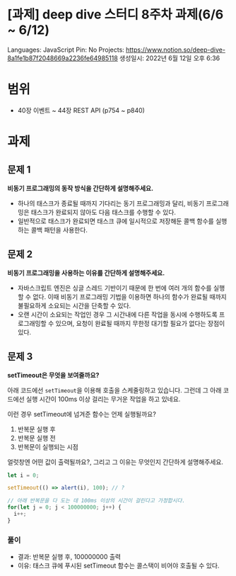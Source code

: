 # [과제] deep dive 스터디 8주차 과제(6/6 ~ 6/12)

Languages: JavaScript
Pin: No
Projects: https://www.notion.so/deep-dive-8a1fe1b87f2048669a2236fe64985118
생성일시: 2022년 6월 12일 오후 6:36

# 범위

- 40장 이벤트 ~ 44장 REST API
(p754 ~ p840)

# 과제

## 문제 1

**비동기 프로그래밍의 동작 방식을 간단하게 설명해주세요.**

- 하나의 태스크가 종료될 때까지 기다리는 동기 프로그래밍과 달리, 비동기 프로그래밍은 태스크가 완료되지 않아도 다음 태스크를 수행할 수 있다.
- 일반적으로 태스크가 완료되면 태스크 큐에 일시적으로 저장해둔 콜백 함수를 실행하는 콜백 패턴을 사용한다.

## 문제 2

**비동기 프로그래밍을 사용하는 이유를 간단하게 설명해주세요.**

- 자바스크립트 엔진은 싱글 스레드 기반이기 때문에 한 번에 여러 개의 함수를 실행할 수 없다. 이때 비동기 프로그래밍 기법을 이용하면 하나의 함수가 완료될 때까지 불필요하게 소요되는 시간을 단축할 수 있다.
- 오랜 시간이 소요되는 작업인 경우 그 시간내에 다른 작업을 동시에 수행하도록 프로그래밍할 수 있으며, 요청이 완료될 때까지 무한정 대기할 필요가 없다는 장점이 있다.

## 문제 3

**setTimeout은 무엇을 보여줄까요?**

아래 코드에선 `setTimeout`을 이용해 호출을 스케줄링하고 있습니다. 그런데 그 아래 코드에선 실행 시간이 100ms 이상 걸리는 무거운 작업을 하고 있네요.

이런 경우 setTimeout에 넘겨준 함수는 언제 실행될까요?

1. 반복문 실행 후
2. 반복문 실행 전
3. 반복문이 실행되는 시점

얼럿창엔 어떤 값이 출력될까요?, 그리고 그 이유는 무엇인지 간단하게 설명해주세요.

```jsx
let i = 0;

setTimeout(() => alert(i), 100); // ?

// 아래 반복문을 다 도는 데 100ms 이상의 시간이 걸린다고 가정합시다.
for(let j = 0; j < 100000000; j++) {
  i++;
}
```

### 풀이

- 결과: 반복문 실행 후, 100000000 출력
- 이유: 태스크 큐에 푸시된 setTimeout 함수는 콜스택이 비어야 호출될 수 있다.